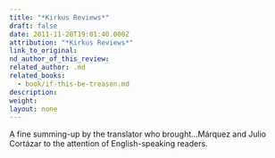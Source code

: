 ```yaml
---
title: "*Kirkus Reviews*"
draft: false
date: 2011-11-28T19:01:40.000Z
attribution: "*Kirkus Reviews*"
link_to_original:
nd_author_of_this_review:
related_author: .md
related_books:
  - book/if-this-be-treason.md
description:
weight:
layout: none
---
```

A fine summing-up by the translator who brought...Márquez and Julio Cortázar to the attention of English-speaking readers.

